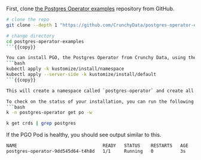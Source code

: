 First, clone [the Postgres Operator examples](https://github.com/CrunchyData/postgres-operator-examples) repository from GitHub.

```bash
# clone the repo
git clone --depth 1 "https://github.com/CrunchyData/postgres-operator-examples.git"

# change directory 
cd postgres-operator-examples
```{{copy}}

You can install PGO, the Postgres Operator from Crunchy Data, using the following command.
```bash
kubectl apply -k kustomize/install/namespace
kubectl apply --server-side -k kustomize/install/default
```{{copy}}

This will create a namespace called `postgres-operator` and create all of the objects required to deploy PGO.

To check on the status of your installation, you can run the following command.
```bash
k -n postgres-operator get po -w

k get crds | grep postgres
```

If the PGO Pod is healthy, you should see output similar to this.
```bash
NAME                                READY   STATUS    RESTARTS   AGE
postgres-operator-9dd545d64-t4h8d   1/1     Running   0          3s
```
